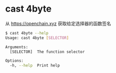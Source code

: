 # cast 4byte

从 https://openchain.xyz 获取给定选择器的函数签名

```bash
$ cast 4byte --help
Usage: cast 4byte [SELECTOR]

Arguments:
  [SELECTOR]  The function selector

Options:
  -h, --help  Print help
```